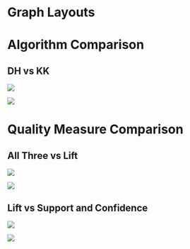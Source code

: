 # Graph Layouts 

# Algorithm Comparison

## DH vs KK

![](a6-r1-36-01-dh.png)

![](a6-r1-36-02-kk.png)

# Quality Measure Comparison


## All Three vs Lift

![](a6-r1-36-03-dh.png)

![](a6-r2-36-01-dh.png)


## Lift vs Support and Confidence

![](a6-r2-36-02-kk.png)

![](a6-r3-36-01-kk.png)